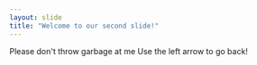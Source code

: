 ```yaml
---
layout: slide
title: "Welcome to our second slide!"
---
```

Please don't throw garbage at me
Use the left arrow to go back!
